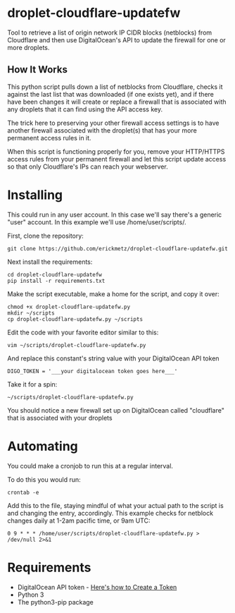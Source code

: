 # droplet-cloudflare-updatefw
Tool to retrieve a list of origin network IP CIDR blocks (netblocks) from Cloudflare and then use DigitalOcean's API to update the firewall for one or more droplets.

## How It Works
This python script pulls down a list of netblocks from Cloudflare, checks it against the last list that was downloaded (if one exists yet), and if there have been changes it will create or replace a firewall that is associated with any droplets that it can find using the API access key.

The trick here to preserving your other firewall access settings is to have another firewall associated with the droplet(s) that has your more permanent access rules in it.

When this script is functioning properly for you, remove your HTTP/HTTPS access rules from your permanent firewall and let this script update access so that only Cloudflare's IPs can reach your webserver.

# Installing
This could run in any user account. In this case we'll say there's a generic "user" account. In this example we'll use /home/user/scripts/.

First, clone the repository:
```
git clone https://github.com/erickmetz/droplet-cloudflare-updatefw.git
```

Next install the requirements:
```
cd droplet-cloudflare-updatefw
pip install -r requirements.txt
```

Make the script executable, make a home for the script, and copy it over:
```
chmod +x droplet-cloudflare-updatefw.py
mkdir ~/scripts
cp droplet-cloudflare-updatefw.py ~/scripts
```

Edit the code with your favorite editor similar to this:
```
vim ~/scripts/droplet-cloudflare-updatefw.py
```

And replace this constant's string value with your DigitalOcean API token
```
DIGO_TOKEN = '___your digitalocean token goes here___'

```

Take it for a spin:
```
~/scripts/droplet-cloudflare-updatefw.py
```

You should notice a new firewall set up on DigitalOcean called "cloudflare" that is associated with your droplets

# Automating
You could make a cronjob to run this at a regular interval.

To do this you would run:
```
crontab -e

```

Add this to the file, staying mindful of what your actual path to the script is and changing the entry, accordingly. This example checks for netblock changes daily at 1-2am pacific time, or 9am UTC:
```
0 9 * * * /home/user/scripts/droplet-cloudflare-updatefw.py > /dev/null 2>&1

```

# Requirements
* DigitalOcean API token - [Here's how to Create a Token](https://docs.digitalocean.com/reference/api/create-personal-access-token/)
* Python 3
* The python3-pip package
